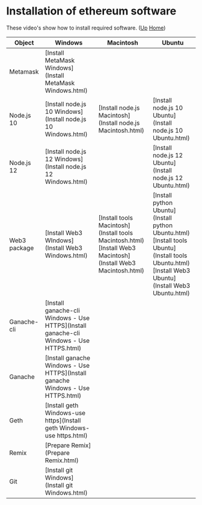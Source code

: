 # Installation of ethereum software

These video's show how to install required software. ([Up](..) [Home](..\..))

| Object          | Windows                                                         | Macintosh                                                      |  Ubuntu     |
| --------------- | ---------                                                       | ---------                                                      | ---------   | 
| Metamask        | [Install MetaMask Windows](Install MetaMask Windows.html)       |
| Node.js 10      | [Install node.js 10 Windows](Install node.js 10 Windows.html)   | [Install node.js Macintosh](Install node.js Macintosh.html)    | [Install node.js 10 Ubuntu](Install node.js 10 Ubuntu.html)
| Node.js 12      | [Install node.js 12 Windows](Install node.js 12 Windows.html)   |                                                                | [Install node.js 12 Ubuntu](Install node.js 12 Ubuntu.html)
| Web3 package    | [Install Web3 WIndows](Install Web3 Windows.html)               | [Install tools Macintosh](Install tools Macintosh.html)<br>[Install Web3 Macintosh](Install Web3 Macintosh.html)    | [Install python Ubuntu](Install python Ubuntu.html) <br>[Install tools Ubuntu](Install tools Ubuntu.html) <br> [Install Web3 Ubuntu](Install Web3 Ubuntu.html)
| Ganache-cli     | [Install ganache-cli Windows - Use HTTPS](Install ganache-cli Windows - Use HTTPS.html)
| Ganache         | [Install ganache Windows - Use HTTPS](Install ganache Windows - Use HTTPS.html)
| Geth            | [Install geth Windows-use https](Install geth Windows-use https.html)
| Remix           | [Prepare Remix](Prepare Remix.html)
| Git             | [Install git Windows](Install git Windows.html)




